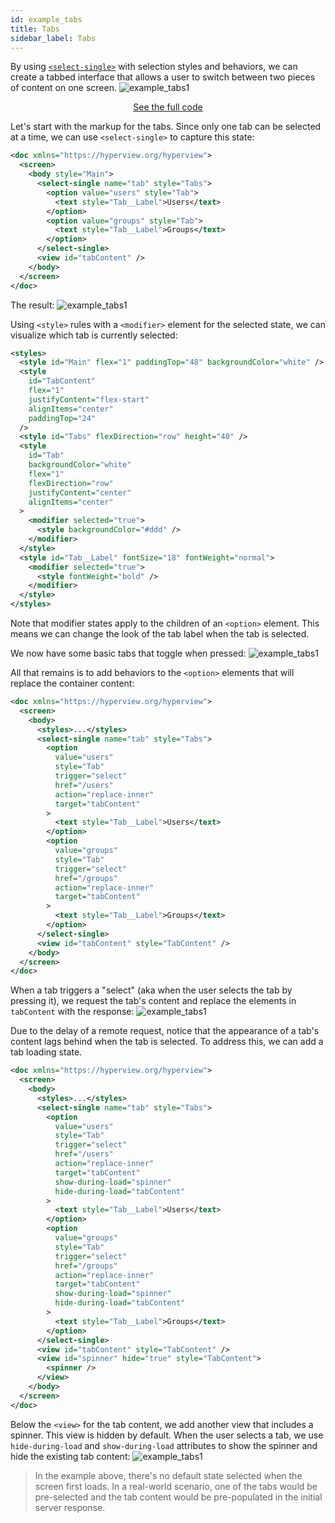 ```yaml
---
id: example_tabs
title: Tabs
sidebar_label: Tabs
---
```


By using [`<select-single>`](/docs/reference_selectsingle) with selection styles and behaviors, we can create a tabbed interface that allows a user to switch between two pieces of content on one screen.
![example_tabs1](/img/example_tabs4.gif)

<div style="text-align:center;margin-bottom:1em;">
  <a class="button" href="https://github.com/Instawork/hyperview/tree/master/examples/case_studies/tabs">See the full code</a>
</div>

Let's start with the markup for the tabs. Since only one tab can be selected at a time, we can use `<select-single>` to capture this state:

```xml
<doc xmlns="https://hyperview.org/hyperview">
  <screen>
    <body style="Main">
      <select-single name="tab" style="Tabs">
        <option value="users" style="Tab">
          <text style="Tab__Label">Users</text>
        </option>
        <option value="groups" style="Tab">
          <text style="Tab__Label">Groups</text>
        </option>
      </select-single>
      <view id="tabContent" />
    </body>
  </screen>
</doc>
```

The result:
![example_tabs1](/img/example_tabs1.gif)

Using `<style>` rules with a `<modifier>` element for the selected state, we can visualize which tab is currently selected:

```xml
<styles>
  <style id="Main" flex="1" paddingTop="48" backgroundColor="white" />
  <style
    id="TabContent"
    flex="1"
    justifyContent="flex-start"
    alignItems="center"
    paddingTop="24"
  />
  <style id="Tabs" flexDirection="row" height="40" />
  <style
    id="Tab"
    backgroundColor="white"
    flex="1"
    flexDirection="row"
    justifyContent="center"
    alignItems="center"
  >
    <modifier selected="true">
      <style backgroundColor="#ddd" />
    </modifier>
  </style>
  <style id="Tab__Label" fontSize="18" fontWeight="normal">
    <modifier selected="true">
      <style fontWeight="bold" />
    </modifier>
  </style>
</styles>
```

Note that modifier states apply to the children of an `<option>` element. This means we can change the look of the tab label when the tab is selected.

We now have some basic tabs that toggle when pressed:
![example_tabs1](/img/example_tabs2.gif)

All that remains is to add behaviors to the `<option>` elements that will replace the container content:

```xml
<doc xmlns="https://hyperview.org/hyperview">
  <screen>
    <body>
      <styles>...</styles>
      <select-single name="tab" style="Tabs">
        <option
          value="users"
          style="Tab"
          trigger="select"
          href="/users"
          action="replace-inner"
          target="tabContent"
        >
          <text style="Tab__Label">Users</text>
        </option>
        <option
          value="groups"
          style="Tab"
          trigger="select"
          href="/groups"
          action="replace-inner"
          target="tabContent"
        >
          <text style="Tab__Label">Groups</text>
        </option>
      </select-single>
      <view id="tabContent" style="TabContent" />
    </body>
  </screen>
</doc>
```

When a tab triggers a "select" (aka when the user selects the tab by pressing it), we request the tab's content and replace the elements in `tabContent` with the response:
![example_tabs1](/img/example_tabs3.gif)

Due to the delay of a remote request, notice that the appearance of a tab's content lags behind when the tab is selected. To address this, we can add a tab loading state.

```xml
<doc xmlns="https://hyperview.org/hyperview">
  <screen>
    <body>
      <styles>...</styles>
      <select-single name="tab" style="Tabs">
        <option
          value="users"
          style="Tab"
          trigger="select"
          href="/users"
          action="replace-inner"
          target="tabContent"
          show-during-load="spinner"
          hide-during-load="tabContent"
        >
          <text style="Tab__Label">Users</text>
        </option>
        <option
          value="groups"
          style="Tab"
          trigger="select"
          href="/groups"
          action="replace-inner"
          target="tabContent"
          show-during-load="spinner"
          hide-during-load="tabContent"
        >
          <text style="Tab__Label">Groups</text>
        </option>
      </select-single>
      <view id="tabContent" style="TabContent" />
      <view id="spinner" hide="true" style="TabContent">
        <spinner />
      </view>
    </body>
  </screen>
</doc>
```

Below the `<view>` for the tab content, we add another view that includes a spinner. This view is hidden by default. When the user selects a tab, we use `hide-during-load` and `show-during-load` attributes to show the spinner and hide the existing tab content:
![example_tabs1](/img/example_tabs4.gif)

> In the example above, there's no default state selected when the screen first loads. In a real-world scenario, one of the tabs would be pre-selected and the tab content would be pre-populated in the initial server response.
